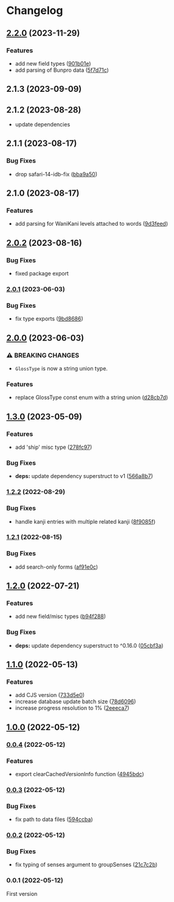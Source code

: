 # Changelog

## [2.2.0](https://github.com/birchill/jpdict-idb/compare/v2.1.3...v2.2.0) (2023-11-29)

### Features

- add new field types ([901b01e](https://github.com/birchill/jpdict-idb/commit/901b01e00f4a55dd037066a9a91a087a5e9f3953))
- add parsing of Bunpro data ([5f7d71c](https://github.com/birchill/jpdict-idb/commit/5f7d71cc724cfcb4b9b56258c107822fbd64dd28))

## 2.1.3 (2023-09-09)

## 2.1.2 (2023-08-28)

- update dependencies

## 2.1.1 (2023-08-17)

### Bug Fixes

- drop safari-14-idb-fix ([bba9a50](https://github.com/birchill/jpdict-idb/commit/bba9a50f45f3ec70abc509513bd6c6d3fe19d805))

## 2.1.0 (2023-08-17)

### Features

- add parsing for WaniKani levels attached to words ([9d3feed](https://github.com/birchill/jpdict-idb/commit/9d3feed840cbaa5bcc3fc58a3247b6db36489b5d))

## [2.0.2](https://github.com/birchill/jpdict-idb/compare/v2.0.1...v2.0.2) (2023-08-16)

### Bug Fixes

- fixed package export

### [2.0.1](https://github.com/birchill/jpdict-idb/compare/v2.0.0...v2.0.1) (2023-06-03)

### Bug Fixes

- fix type exports ([9bd8686](https://github.com/birchill/jpdict-idb/commit/9bd8686e1808dea1be24fffaa62bf4d1dfdb75e5))

## [2.0.0](https://github.com/birchill/jpdict-idb/compare/v1.3.0...v2.0.0) (2023-06-03)

### ⚠ BREAKING CHANGES

- `GlossType` is now a string union type.

### Features

- replace GlossType const enum with a string union ([d28cb7d](https://github.com/birchill/jpdict-idb/commit/d28cb7db525cd2d274ceb0352c95c9e1be8586dd))

## [1.3.0](https://github.com/birchill/jpdict-idb/compare/v1.2.2...v1.3.0) (2023-05-09)

### Features

- add 'ship' misc type ([278fc97](https://github.com/birchill/jpdict-idb/commit/278fc9748250c7f990298dccfbde35daeaf1cb93))

### Bug Fixes

- **deps:** update dependency superstruct to v1 ([566a8b7](https://github.com/birchill/jpdict-idb/commit/566a8b7e6da33b4752507ea633620af280f8617b))

### [1.2.2](https://github.com/birchill/jpdict-idb/compare/v1.2.1...v1.2.2) (2022-08-29)

### Bug Fixes

- handle kanji entries with multiple related kanji ([8f9085f](https://github.com/birchill/jpdict-idb/commit/8f9085f6c08e0859a0bf31ec1acaaa9088081f06))

### [1.2.1](https://github.com/birchill/jpdict-idb/compare/v1.2.0...v1.2.1) (2022-08-15)

### Bug Fixes

- add search-only forms ([af91e0c](https://github.com/birchill/jpdict-idb/commit/af91e0c3587e5316d2e0613cb7fa6a8b39533ece))

## [1.2.0](https://github.com/birchill/jpdict-idb/compare/v1.1.0...v1.2.0) (2022-07-21)

### Features

- add new field/misc types ([b94f288](https://github.com/birchill/jpdict-idb/commit/b94f2882d3d760a2dc2b08bbd5786198c96909f5))

### Bug Fixes

- **deps:** update dependency superstruct to ^0.16.0 ([05cbf3a](https://github.com/birchill/jpdict-idb/commit/05cbf3ad61782675557befd9bb8d3418cd507ab1))

## [1.1.0](https://github.com/birchill/jpdict-idb/compare/v1.0.0...v1.1.0) (2022-05-13)

### Features

- add CJS version ([733d5e0](https://github.com/birchill/jpdict-idb/commit/733d5e0dc9ff2e9c812c9e6c715add337224bbe5))
- increase database update batch size ([78d6096](https://github.com/birchill/jpdict-idb/commit/78d609674ae87c8212ea026a70b46dc8c43fc1fb))
- increase progress resolution to 1% ([2eeeca7](https://github.com/birchill/jpdict-idb/commit/2eeeca7833cb765d70db91bfcdd48e647d035006))

## [1.0.0](https://github.com/birchill/jpdict-idb/compare/v0.0.4...v1.0.0) (2022-05-12)

### [0.0.4](https://github.com/birchill/jpdict-idb/compare/v0.0.3...v0.0.4) (2022-05-12)

### Features

- export clearCachedVersionInfo function ([4945bdc](https://github.com/birchill/jpdict-idb/commit/4945bdcdf4a56beea99d2acc6307f8439b3a7bb3))

### [0.0.3](https://github.com/birchill/jpdict-idb/compare/v0.0.2...v0.0.3) (2022-05-12)

### Bug Fixes

- fix path to data files ([594ccba](https://github.com/birchill/jpdict-idb/commit/594ccba815374f3c756bc23544c6a498a4816db6))

### [0.0.2](https://github.com/birchill/jpdict-idb/compare/v0.0.1...v0.0.2) (2022-05-12)

### Bug Fixes

- fix typing of senses argument to groupSenses ([21c7c2b](https://github.com/birchill/jpdict-idb/commit/21c7c2b7d8773869fada96cd836aa9664b768be4))

### 0.0.1 (2022-05-12)

First version
